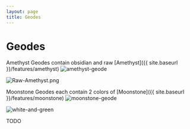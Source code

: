 ```yaml
---
layout: page
title: Geodes
---
```

# Geodes

Amethyst Geodes contain obsidian and raw [Amethyst]({{ site.baseurl }}/features/amethyst)
![amethyst-geode](https://i.postimg.cc/hPK1ZjTp/Amethyst-Geode.png)

![Raw-Amethyst.png](https://i.postimg.cc/25fknV17/Raw-Amethyst.png)

Moonstone Geodes each contain 2 colors of [Moonstone]({{ site.baseurl }}/features/moonstone)
![moonstone-geode](https://i.postimg.cc/ZY8LL3BW/Moonstone-Geode.png)

![white-and-green](https://i.postimg.cc/rqTtWsLP/White-and-Green.png)



TODO